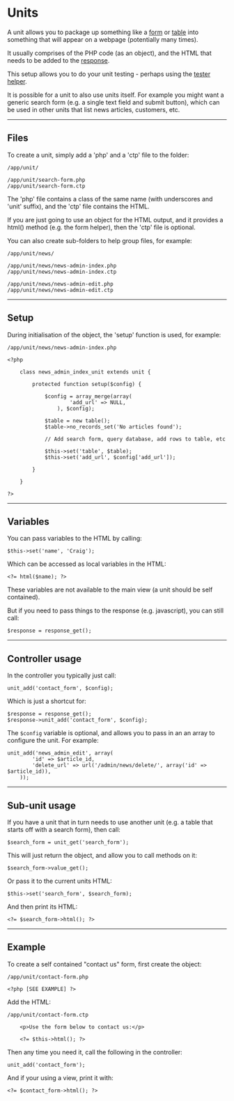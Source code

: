 
# Units

A unit allows you to package up something like a [form](../doc/helpers/form.md) or [table](../doc/helpers/form.md) into something that will appear on a webpage (potentially many times).

It usually comprises of the PHP code (as an object), and the HTML that needs to be added to the [response](../../doc/system/response.md).

This setup allows you to do your unit testing - perhaps using the [tester helper](../../doc/system/tester.md).

It is possible for a unit to also use units itself. For example you might want a generic search form (e.g. a single text field and submit button), which can be used in other units that list news articles, customers, etc.

---

## Files

To create a unit, simply add a 'php' and a 'ctp' file to the folder:

	/app/unit/

	/app/unit/search-form.php
	/app/unit/search-form.ctp

The 'php' file contains a class of the same name (with underscores and 'unit' suffix), and the 'ctp' file contains the HTML.

If you are just going to use an object for the HTML output, and it provides a html() method (e.g. the form helper), then the 'ctp' file is optional.

You can also create sub-folders to help group files, for example:

	/app/unit/news/

	/app/unit/news/news-admin-index.php
	/app/unit/news/news-admin-index.ctp

	/app/unit/news/news-admin-edit.php
	/app/unit/news/news-admin-edit.ctp

---

## Setup

During initialisation of the object, the 'setup' function is used, for example:

	/app/unit/news/news-admin-index.php

	<?php

		class news_admin_index_unit extends unit {

			protected function setup($config) {

				$config = array_merge(array(
						'add_url' => NULL,
					), $config);

				$table = new table();
				$table->no_records_set('No articles found');

				// Add search form, query database, add rows to table, etc

				$this->set('table', $table);
				$this->set('add_url', $config['add_url']);

			}

		}

	?>

---

## Variables

You can pass variables to the HTML by calling:

	$this->set('name', 'Craig');

Which can be accessed as local variables in the HTML:

	<?= html($name); ?>

These variables are not available to the main view (a unit should be self contained).

But if you need to pass things to the response (e.g. javascript), you can still call:

	$response = response_get();

---

## Controller usage

In the controller you typically just call:

	unit_add('contact_form', $config);

Which is just a shortcut for:

	$response = response_get();
	$response->unit_add('contact_form', $config);

The `$config` variable is optional, and allows you to pass in an an array to configure the unit. For example:

	unit_add('news_admin_edit', array(
			'id' => $article_id,
			'delete_url' => url('/admin/news/delete/', array('id' => $article_id)),
		));

---

## Sub-unit usage

If you have a unit that in turn needs to use another unit (e.g. a table that starts off with a search form), then call:

	$search_form = unit_get('search_form');

This will just return the object, and allow you to call methods on it:

	$search_form->value_get();

Or pass it to the current units HTML:

	$this->set('search_form', $search_form);

And then print its HTML:

	<?= $search_form->html(); ?>

---

## Example

To create a self contained "contact us" form, first create the object:

	/app/unit/contact-form.php

	<?php [SEE EXAMPLE] ?>

Add the HTML:

	/app/unit/contact-form.ctp

		<p>Use the form below to contact us:</p>

		<?= $this->html(); ?>

Then any time you need it, call the following in the controller:

	unit_add('contact_form');

And if your using a view, print it with:

	<?= $contact_form->html(); ?>
